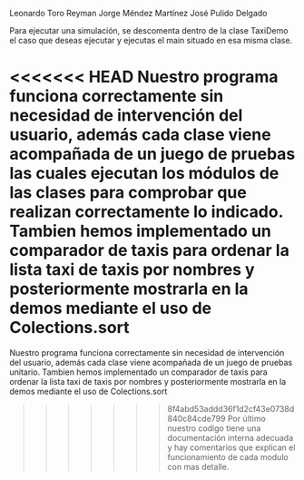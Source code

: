 Leonardo Toro Reyman
Jorge Méndez Martínez
José Pulido Delgado

Para ejecutar una simulación, se descomenta dentro de la clase TaxiDemo el caso que deseas ejecutar y ejecutas el main situado en esa misma clase.

<<<<<<< HEAD
Nuestro programa funciona correctamente sin necesidad de intervención del usuario, además cada clase viene acompañada de un juego de pruebas las 
cuales ejecutan los módulos de las clases para comprobar que realizan correctamente lo indicado.
Tambien hemos implementado un comparador de taxis para ordenar la lista taxi de taxis por nombres y posteriormente mostrarla en la demos mediante el 
uso de Colections.sort
=======
Nuestro programa funciona correctamente sin necesidad de intervención del usuario, además cada clase viene acompañada de un juego de pruebas unitario.
Tambien hemos implementado un comparador de taxis para ordenar la lista taxi de taxis por nombres y posteriormente mostrarla en la demos mediante el uso de Colections.sort
>>>>>>> 8f4abd53addd36f1d2cf43e0738d840c84cde799
Por último nuestro codigo tiene una documentación interna adecuada y hay comentarios que explican el funcionamiento de cada modulo con mas detalle.